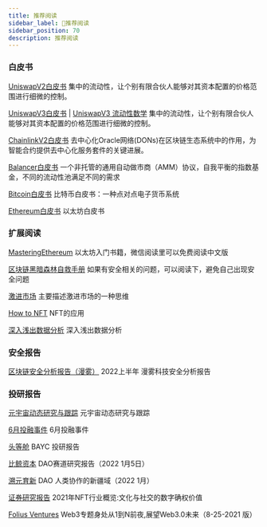 ```yaml
---
title: 推荐阅读
sidebar_label: 🔌推荐阅读
sidebar_position: 70
description: 推荐阅读
---
```


### 白皮书

[UniswapV2白皮书](./assets/uniswapV2.pdf) 集中的流动性，让个别有限合伙人能够对其资本配置的价格范围进行细微的控制。

[UniswapV3白皮书](./assets/uniswapV3.pdf) | [UniswapV3 流动性数学](./assets/uniswapV3LiquidityMath.pdf)
集中的流动性，让个别有限合伙人能够对其资本配置的价格范围进行细微的控制。

[ChainlinkV2白皮书](./assets/chainlinkV2.pdf) 去中心化Oracle网络(DONs)在区块链生态系统中的作用，为智能合约提供去中心化服务套件的关键进展。

[Balancer白皮书](./assets/whitepaper-balancer.pdf) 一个非托管的通用自动做市商（AMM）协议，自我平衡的指数基金，不同的流动性池满足不同的需求

[Bitcoin白皮书](./assets/Bitcoin.pdf) 比特币白皮书：一种点对点电子货币系统

[Ethereum白皮书](https://ethereum.org/en/whitepaper/) 以太坊白皮书

### 扩展阅读

[MasteringEthereum](./assets/MasteringEthereum.pdf) 以太坊入门书籍，微信阅读里可以免费阅读中文版

[区块链黑暗森林自救手册](./assets/区块链黑暗森林自救手册V1.pdf) 如果有安全相关的问题，可以阅读下，避免自己出现安全问题

[激进市场](./assets/激进市场.pdf) 主要描述激进市场的一种思维

[How to NFT](./assets/how_to_nft.pdf) NFT的应用

[深入浅出数据分析](./assets/深入浅出数据分析.pdf) 深入浅出数据分析

### 安全报告

[区块链安全分析报告（漫雾）](./assets/first-half-of-the-2022-report.pdf) 2022上半年 漫雾科技安全分析报告

### 投研报告

[元宇宙动态研究与跟踪](./assets/元宇宙动态研究与跟踪.pdf) 元宇宙动态研究与跟踪

[6月投融事件](./assets/6月投融事件.xlsx) 6月投融事件

[头等舱](./assets/Report_Bored_Ape_Yacht_Club_Christina_PC_CN-43271985.pdf) BAYC 投研报告

[比鲸资本](./assets/DAO赛道研报.pdf) DAO赛道研究报告（2022 1月5日）

[溯元育新](./assets/DAO-Bankless_x_Gitcoin-2022.1-200.pdf) DAO 人类协作的新疆域（2022 1月）

[证券研究报告](./assets/H3_AP202110221524258713_1.pdf) 2021年NFT行业概览:文化与社交的数字确权价值

[Folius Ventures](./assets/foliusVenturesWeb3DeckV8-25-2021CN.pdf) Web3专题身处从1到N前夜,展望Web3.0未来（8-25-2021 版）

